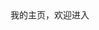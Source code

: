 <!DOCTYPE html>
<html>
<head>
<meta charset="utf-8">
<title>疾风烈马</title>
</head>
<body>
 <div>
  我的主页，欢迎进入 
  </div>
</body>
</html>
